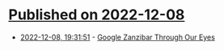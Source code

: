 # [Published on 2022-12-08](index.md)

* [2022-12-08, 19:31:51](https://lobste.rs/s/w4jz9t/google_zanzibar_through_our_eyes) - [Google Zanzibar Through Our Eyes](https://zanzibar.tech/)
